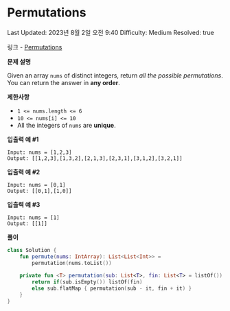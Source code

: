 # Permutations

Last Updated: 2023년 8월 2일 오전 9:40
Difficulty: Medium
Resolved: true

링크 - [Permutations](https://leetcode.com/problems/permutations/description/)

**문제 설명**

Given an array `nums` of distinct integers, return *all the possible permutations*. You can return the answer in **any order**.

**제한사항**

- `1 <= nums.length <= 6`
- `10 <= nums[i] <= 10`
- All the integers of `nums` are **unique**.

**입출력 예 #1**

```
Input: nums = [1,2,3]
Output: [[1,2,3],[1,3,2],[2,1,3],[2,3,1],[3,1,2],[3,2,1]]
```

**입출력 예 #2**

```
Input: nums = [0,1]
Output: [[0,1],[1,0]]
```

**입출력 예 #3**

```
Input: nums = [1]
Output: [[1]]
```

**풀이**

```kotlin
class Solution {
    fun permute(nums: IntArray): List<List<Int>> =
        permutation(nums.toList())
    
    private fun <T> permutation(sub: List<T>, fin: List<T> = listOf()): List<List<T>> {
        return if(sub.isEmpty()) listOf(fin)
        else sub.flatMap { permutation(sub - it, fin + it) }
    }
}
```
